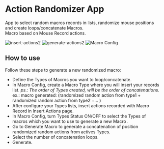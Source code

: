 # Action Randomizer App
App to select random macros records in lists, randomize mouse positions and create loops/concatenate Macros.<br>
Macro based on Mouse Record actions.

![insert-actions2](https://user-images.githubusercontent.com/30575553/213792863-f0095779-16fa-4e9c-801f-9592503949f0.JPG)
![generate-actions2](https://user-images.githubusercontent.com/30575553/213792858-7c92e051-267c-4f08-86c3-6916e74a4094.jpeg)
![Macro Config](https://user-images.githubusercontent.com/30575553/213792871-f44b76a4-72af-4c60-889a-8471422f3047.jpeg)

## How to use

Follow these steps to generate a new randomized macro:

- Define the Types of Macros you want to loop/concatenate.<br>
- In Macro Config, create a Macro Type where you will insert your records list. _ps.: The order of Types created, will be the order of concatenations._ ex.: macro generated: (randomized random action from type1 + randomized random action from type2 +... )<br>
- After configure your Types lists, insert actions recorded with Macro Record in Insert Actions page.<br>
- In Macro Config, turn Types Status ON/OFF to select the Types of macros which you want to use to generate a new Macro .<br>
- Go to Generate Macro to generate a concatenation of position randomized random actions from actives Types. <br>
- Select the number of concatenation loops. <br>
- Generate.<br>



